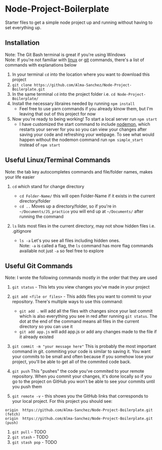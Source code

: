 # Node-Project-Boilerplate
Starter files to get a simple node project up and running without having to set everything up. 

## Installation
Note: The Git Bash terminal is great if you're using Windows <br />
Note: If you're not familiar with [linux](#Useful-Linux/Terminal-Commands) or [git](#Useful-Git-Commands) commands, there's a list of commands with explanations below

1) In your terminal `cd` into the location where you want to download this project 
1) `git clone https://github.com/Alma-Sanchez/Node-Project-Boilerplate.git`
1) In the same terminal `cd` into the project folder i.e. `cd Node-Project-Boilerplate/`
1) Install the necessary libraires needed by running `npm install`
   - Feel free to use yarn commands if you already klnow them, but I'm leaving that out of this project for now
1) Now you're ready to being working! To start a local server run `npm start`
    - I have customized the start command to include [nodemon](https://nodemon.io/), which restarts your server for you so you can view your changes after saving your code and refreshing your webpage. To see what would happen without the nodemon command run `npm simple_start` instead of `npm start`

## Useful Linux/Terminal Commands
Note: the tab key autocompletes commands and file/folder names, makes your life easier
1) `cd` which stand for change directory
   - `cd Folder-Name/` this will open Folder-Name if it exists in the current directory/folder 
   - `cd ..` Moves up a directory/folder, so if you're in `~/Documents/JS_practice` you will end up at `~/Documents/` after running the command
  
2) `ls` lists most files in the current directory, may not show hidden files i.e. .gitignore
   - `ls -a` Let's you see all files including hidden ones. <br/>
   Note: `-a` is called a flag, the `ls` command has more flag commands available not just `-a` so feel free to explore

## Useful Git Commands
Note: I wrote the following commands mostly in the order that they are used
1) `git status` - This lets you view changes you've made in your project

1) `git add <file or files>` - This adds files you want to commit to your repository. There's multiple ways to use this command:
   - `git add .` will add all the files with changes since your last commit which is also everything you see in red after running `git status`. The dot at the end of the command means all files in the current directory so you can use it
   - `git add app.js` will add app.js or add any changes made to the file if it already existed 

1) `git commit -m "your message here"` This is probably the most important command in git. commiting your code is similar to saving it. You want your commits to be small and often because if you somehow lose your project, you'll be able to get all of the commited code back.
1) `git push` This "pushes" the code you've commited to your remote repository. When you commit your changes, it's done locally so if you go to the project on GitHub you won't be able to see your commits until you push them
1) `git remote -v` - this shows you the GitHub links that corresponds to your local project. For this project you should see:
  ```
  origin  https://github.com/Alma-Sanchez/Node-Project-Boilerplate.git (fetch)
  origin  https://github.com/Alma-Sanchez/Node-Project-Boilerplate.git (push)
  ```
1) `git pull` - TODO
1) `git stash` - TODO
1) `git stash pop` - TODO
